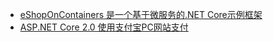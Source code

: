 * [eShopOnContainers 是一个基于微服务的.NET Core示例框架](https://www.cnblogs.com/fengqingyangNo1/p/9438428.html)
* [ASP.NET Core 2.0 使用支付宝PC网站支付](https://www.cnblogs.com/stulzq/p/7606164.html)
